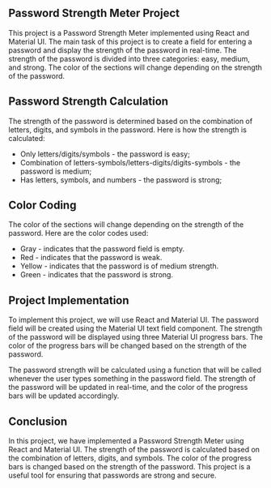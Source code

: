 ## **Password Strength Meter Project**

This project is a Password Strength Meter implemented using React and Material UI. The main task of this project is to create a field for entering a password and display the strength of the password in real-time. The strength of the password is divided into three categories: easy, medium, and strong. The color of the sections will change depending on the strength of the password.

## **Password Strength Calculation**

The strength of the password is determined based on the combination of letters, digits, and symbols in the password. Here is how the strength is calculated:

*   Only letters/digits/symbols - the password is easy;
*   Combination of letters-symbols/letters-digits/digits-symbols - the password is medium;
*   Has letters, symbols, and numbers - the password is strong;

## **Color Coding**

The color of the sections will change depending on the strength of the password. Here are the color codes used:

*   Gray - indicates that the password field is empty.
*   Red - indicates that the password is weak.
*   Yellow - indicates that the password is of medium strength.
*   Green - indicates that the password is strong.

## **Project Implementation**

To implement this project, we will use React and Material UI. The password field will be created using the Material UI text field component. The strength of the password will be displayed using three Material UI progress bars. The color of the progress bars will be changed based on the strength of the password.

The password strength will be calculated using a function that will be called whenever the user types something in the password field. The strength of the password will be updated in real-time, and the color of the progress bars will be updated accordingly.

## **Conclusion**

In this project, we have implemented a Password Strength Meter using React and Material UI. The strength of the password is calculated based on the combination of letters, digits, and symbols. The color of the progress bars is changed based on the strength of the password. This project is a useful tool for ensuring that passwords are strong and secure.
